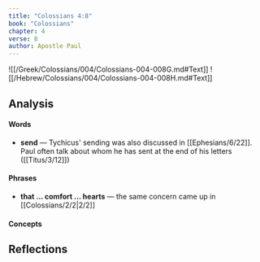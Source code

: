 ```yaml
---
title: "Colossians 4:8"
book: "Colossians"
chapter: 4
verse: 8
author: Apostle Paul
---
```

![[/Greek/Colossians/004/Colossians-004-008G.md#Text]]
![[/Hebrew/Colossians/004/Colossians-004-008H.md#Text]]

## Analysis

#### Words
- **send** — Tychicus' sending was also discussed in [[Ephesians/6/22]].  Paul often talk about whom he has sent at the end of his letters ([[Titus/3/12]])

#### Phrases
- **that ... comfort ... hearts** — the same concern came up in [[Colossians/2/2|2/2]]

#### Concepts

## Reflections

